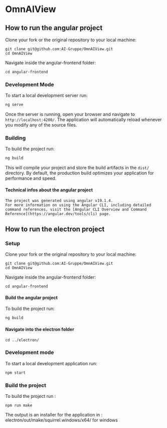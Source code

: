 # OmnAIView

## How to run the angular project 

Clone your fork or the original repository to your local machine: 

```
git clone git@github.com:AI-Gruppe/OmnAIView.git
cd OmnAIView
```

Navigate inside the angular-frontend folder: 
```
cd angular-frontend
```

### Development Mode

To start a local development server run:

```bash
ng serve
```

Once the server is running, open your browser and navigate to `http://localhost:4200/`. The application will automatically reload whenever you modify any of the source files.

### Building

To build the project run:

```bash
ng build
```

This will compile your project and store the build artifacts in the `dist/` directory. By default, the production build optimizes your application for performance and speed.

#### Technical infos about the angular project 

    The project was generated using angular v19.1.4. 
    For more information on using the Angular CLI, including detailed command references, visit the [Angular CLI Overview and Command Reference](https://angular.dev/tools/cli) page.

## How to run the electron project 
### Setup 
Clone your fork or the original repository to your local machine: 

```
git clone git@github.com:AI-Gruppe/OmnAIView.git
cd OmnAIView
```

Navigate inside the angular-frontend folder: 
```
cd angular-frontend
```

#### Build the angular project 
To build the project run:

```bash
ng build
```

#### Navigate into the electron folder 

```
cd ../electron/
```

### Development mode 

To start a local development application run:

```
npm start 
```

### Build the project 

To build the project run : 

```
npm run make 
```

The output is an installer for the application in : electron/out/make/squirrel.windows/x64/ for windows 

